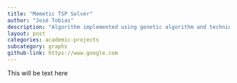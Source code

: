 ```yaml
---
title: "Memetic TSP Solver"
author: "José Tobias"
description: "Algorithm implemented using genetic algorithm and techniques to solve TSP problems, fitted to a data collector drone problem"
layout: post
categories: academic-projects
subcategory: graphs
github-link: https://www.google.com
---
```


This will be text here